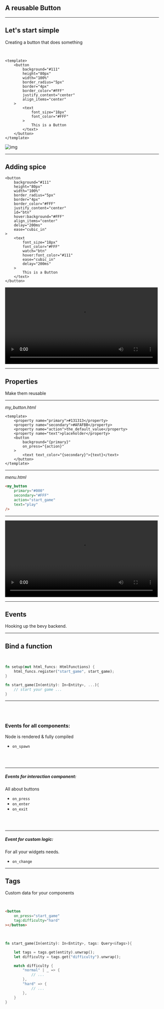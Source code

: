 ## A reusable Button

---

## Let's start simple

Creating a button that does something

<br/>

```html[|3-10|12-17]
<template>
    <button
        background="#111"
        height="80px"
        width="100%"
        border_radius="5px"
        border="4px"
        border_color="#FFF"
        justify_content="center"
        align_items="center"
    >
        <text
            font_size="18px"
            font_color="#FFF"
        >
            This is a Button
        </text>
    </button>
</template>
```

![img](img/button_1.png)

---

## Adding spice

```html[9-13|18-21|]
<button
    background="#111"
    height="80px"
    width="100%"
    border_radius="5px"
    border="4px"
    border_color="#FFF"
    justify_content="center"
    id="btn"
    hover:background="#FFF"
    align_items="center"
    delay="200ms"
    ease="cubic_in"
>
    <text
        font_size="18px"
        font_color="#FFF"
        watch="btn"
        hover:font_color="#111"
        ease="cubic_in"
        delay="200ms"
    >
        This is a Button
    </text>
</button>
```

<div class="row">
    <video width="500px" src="img/button_2.mp4" autoplay=true loop />
</div>

---

## Properties

Make them reusable

---

_my_button.html_

```html[|2-5|7-8,10]
<template>
    <property name="primary">#131313</property>
    <property name="secondary">#AFAFBB</property>
    <property name="action">the_default_value</property>
    <property name="text">placeholder</property>
    <button
        background="{primary}"
        on_press="{action}"
    >
        <text text_color="{secondary}">{text}</text>
    </button>
</template>
```

---

_menu.html_

```html
<my_button
    primary="#000"
    secondary="#FFF"
    action="start_game"
    text="play"
/>
```

---

<div class="row">
    <video width="500px" src="img/reuse.mp4" autoplay=true loop />
</div>

---

## Events

Hooking up the bevy backend.

---

## Bind a function

<br/>

```rust
fn setup(mut html_funcs: HtmlFunctions) {
    html_funcs.register("start_game", start_game);
}

fn start_game(In(entity): In<Entity>, ...){
    // start your game ...
}
```

---

<br />
<br />

### Events for all components:

Node is rendered & fully compiled

- `on_spawn`

<br />
<br />

---

##### Events for interaction component:

All about buttons

- `on_press`
- `on_enter`
- `on_exit`

<br />
<br />

---

##### Event for custom logic:

For all your widgets needs.

- `on_change`

---

## Tags

Custom data for your components

<br />

```html
<button
    on_press="start_game"
    tag:difficulty="hard"
></button>
```

<br />

```rust
fn start_game(In(entity): In<Entity>, tags: Query<&Tags>){

    let tags = tags.get(entity).unwrap();
    let difficulty = tags.get("difficulty").unwrap();

    match difficulty {
        "normal" | _ => {
            // ...
        },
        "hard" => {
            // ...
        },
    }
}
```

